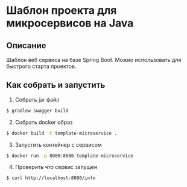 Шаблон проекта для микросервисов на Java 
========================================
Описание
--------
Шаблон веб сервиса на базе Spring Boot. Можно использовать для быстрого старта проектов.

Как собрать и запустить
--------------------------------------

1. Собрать jar файл
```bash
$ gradlew swagger build
```

2. Собрать docker образ
```bash
$ docker build -t template-microservice .
```

3. Запустить контейнер с сервисом
```bash
$ docker run -p 8080:8080 template-microservice
```

4. Проверить что сервис запущен
```bash
$ curl http://localhost:8080/info
```
